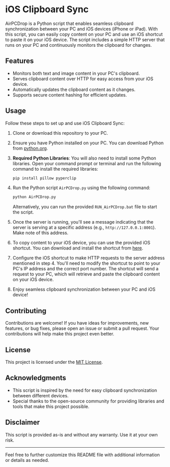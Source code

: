# iOS Clipboard Sync

AirPCDrop is a Python script that enables seamless clipboard synchronization between your PC and iOS devices (iPhone or iPad). With this script, you can easily copy content on your PC and use an iOS shortcut to paste it on your iOS device. The script includes a simple HTTP server that runs on your PC and continuously monitors the clipboard for changes.

## Features

- Monitors both text and image content in your PC's clipboard.
- Serves clipboard content over HTTP for easy access from your iOS device.
- Automatically updates the clipboard content as it changes.
- Supports secure content hashing for efficient updates.

## Usage

Follow these steps to set up and use iOS Clipboard Sync:

1. Clone or download this repository to your PC.

2. Ensure you have Python installed on your PC. You can download Python from [python.org](https://www.python.org/downloads/).

3. **Required Python Libraries**: You will also need to install some Python libraries. Open your command prompt or terminal and run the following command to install the required libraries:

   ```bash
   pip install pillow pyperclip

4. Run the Python script `AirPCDrop.py` using the following command:

   ```bash
   python AirPCDrop.py
   ```

   Alternatively, you can run the provided `RUN_AirPCDrop.bat` file to start the script.

5. Once the server is running, you'll see a message indicating that the server is serving at a specific address (e.g., `http://127.0.0.1:8001`). Make note of this address.

6. To copy content to your iOS device, you can use the provided iOS shortcut. You can download and install the shortcut from [here](https://www.icloud.com/shortcuts/c00590f8fc4f4d5c8f24056028efd212).

7. Configure the iOS shortcut to make HTTP requests to the server address mentioned in step 4. You'll need to modify the shortcut to point to your PC's IP address and the correct port number. The shortcut will send a request to your PC, which will retrieve and paste the clipboard content on your iOS device.

8. Enjoy seamless clipboard synchronization between your PC and iOS device!

## Contributing

Contributions are welcome! If you have ideas for improvements, new features, or bug fixes, please open an issue or submit a pull request. Your contributions will help make this project even better.

## License

This project is licensed under the [MIT License](LICENSE).

## Acknowledgments

- This script is inspired by the need for easy clipboard synchronization between different devices.
- Special thanks to the open-source community for providing libraries and tools that make this project possible.

## Disclaimer

This script is provided as-is and without any warranty. Use it at your own risk.

---

Feel free to further customize this README file with additional information or details as needed.

